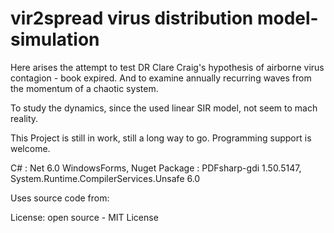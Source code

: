 # vir2spread virus distribution model-simulation
Here arises the attempt to test DR Clare Craig's hypothesis of airborne virus contagion - book expired.
And to examine annually recurring waves from the momentum of a chaotic system.

To study the dynamics, since the used linear SIR model, not seem to mach reality.


This Project is still in work, still a long way to go.
Programming support is welcome.

C# : Net 6.0 WindowsForms, 
Nuget Package : PDFsharp-gdi 1.50.5147, System.Runtime.CompilerServices.Unsafe 6.0

Uses source code from:

License: open source - MIT License
